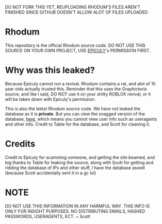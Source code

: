 DO NOT FORK THIS YET, REUPLOADING RHODUM'S FILES AREN'T FINISHED SINCE GITHUB DOESN'T ALLOW ALOT OF FILES UPLOADED

# Rhodum
This repository is the official Rhodum source code. DO NOT USE THIS SOURCE ON YOUR OWN PROJECT, USE <a href="https://github.com/Epiculy" target="_blank">EPICULY</a>'s PERMISSION FIRST.

# Why was this leaked?
Because Epiculy cannot run a revival. Rhodum contains a rat, and alot of 10 year olds actually trusted this. Reminder that this uses the Graphictoria source, and like i said, DO NOT use it on your shitty ROBLOX revival, or it will be taken down with Epiculy's permission.

This is also the latest Rhodum source code. We have not leaked the database as it is <b>private</b>. But you can view the snagged version of the database, <a href="https://github.com/qunjz/Rhodum/blob/main/rhod688055_rhodum.sql">here</a>, which means you cannot view user info such as useragents and other info. Credit to Table for the database, and Scott for cleaning it.

# Credits
Credit to Epiculy for scamming someone, and getting the site beamed, and big thanks to Table for leaking the source, along with Scott for getting and ridding the database of IPs and other stuff, I have the database aswell (because Scott accidentally sent it in a gc lol)

# NOTE
DO NOT USE THIS INFORMATION IN ANY HARMFUL WAY. THIS INFO IS ONLY FOR INSIGHT PURPOSES. NO DISTRIBUTING EMAILS, HASHED PASSWORDS, USERAGENTS, ECT.  ~ Scott
